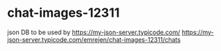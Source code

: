 # chat-images-12311

json DB to be used by https://my-json-server.typicode.com/
https://my-json-server.typicode.com/emrejen/chat-images-12311/chats
